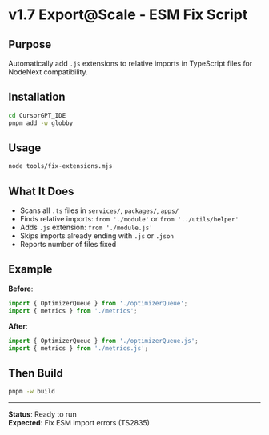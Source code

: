 # v1.7 Export@Scale - ESM Fix Script

## Purpose
Automatically add `.js` extensions to relative imports in TypeScript files for NodeNext compatibility.

## Installation
```bash
cd CursorGPT_IDE
pnpm add -w globby
```

## Usage
```bash
node tools/fix-extensions.mjs
```

## What It Does
- Scans all `.ts` files in `services/`, `packages/`, `apps/`
- Finds relative imports: `from './module'` or `from '../utils/helper'`
- Adds `.js` extension: `from './module.js'`
- Skips imports already ending with `.js` or `.json`
- Reports number of files fixed

## Example
**Before**:
```typescript
import { OptimizerQueue } from './optimizerQueue';
import { metrics } from './metrics';
```

**After**:
```typescript
import { OptimizerQueue } from './optimizerQueue.js';
import { metrics } from './metrics.js';
```

## Then Build
```bash
pnpm -w build
```

---

**Status**: Ready to run  
**Expected**: Fix ESM import errors (TS2835)

